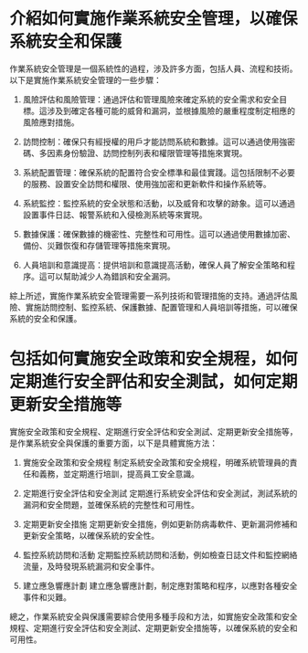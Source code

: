 # 介紹如何實施作業系統安全管理，以確保系統安全和保護

作業系統安全管理是一個系統性的過程，涉及許多方面，包括人員、流程和技術。以下是實施作業系統安全管理的一些步驟：

1. 風險評估和風險管理：通過評估和管理風險來確定系統的安全需求和安全目標。這涉及到確定各種可能的威脅和漏洞，並根據風險的嚴重程度制定相應的風險應對措施。

2. 訪問控制：確保只有經授權的用戶才能訪問系統和數據。這可以通過使用強密碼、多因素身份驗證、訪問控制列表和權限管理等措施來實現。

3. 系統配置管理：確保系統的配置符合安全標準和最佳實踐。這包括限制不必要的服務、設置安全訪問和權限、使用強加密和更新軟件和操作系統等。

4. 系統監控：監控系統的安全狀態和活動，以及威脅和攻擊的跡象。這可以通過設置事件日誌、報警系統和入侵檢測系統等來實現。

5. 數據保護：確保數據的機密性、完整性和可用性。這可以通過使用數據加密、備份、災難恢復和存儲管理等措施來實現。

6. 人員培訓和意識提高：提供培訓和意識提高活動，確保人員了解安全策略和程序。這可以幫助減少人為錯誤和安全漏洞。

綜上所述，實施作業系統安全管理需要一系列技術和管理措施的支持。通過評估風險、實施訪問控制、監控系統、保護數據、配置管理和人員培訓等措施，可以確保系統的安全和保護。

# 包括如何實施安全政策和安全規程，如何定期進行安全評估和安全測試，如何定期更新安全措施等

實施安全政策和安全規程、定期進行安全評估和安全測試、定期更新安全措施等，是作業系統安全與保護的重要方面，以下是具體實施方法：

1. 實施安全政策和安全規程
制定系統安全政策和安全規程，明確系統管理員的責任和義務，並定期進行培訓，提高員工安全意識。

2. 定期進行安全評估和安全測試
定期進行系統安全評估和安全測試，測試系統的漏洞和安全問題，並確保系統的完整性和可用性。

3. 定期更新安全措施
定期更新安全措施，例如更新防病毒軟件、更新漏洞修補和更新安全策略，以確保系統的安全性。

4. 監控系統訪問和活動
定期監控系統訪問和活動，例如檢查日誌文件和監控網絡流量，及時發現系統漏洞和安全事件。

5. 建立應急響應計劃
建立應急響應計劃，制定應對策略和程序，以應對各種安全事件和災難。

總之，作業系統安全與保護需要綜合使用多種手段和方法，如實施安全政策和安全規程、定期進行安全評估和安全測試、定期更新安全措施等，以確保系統的安全和可用性。